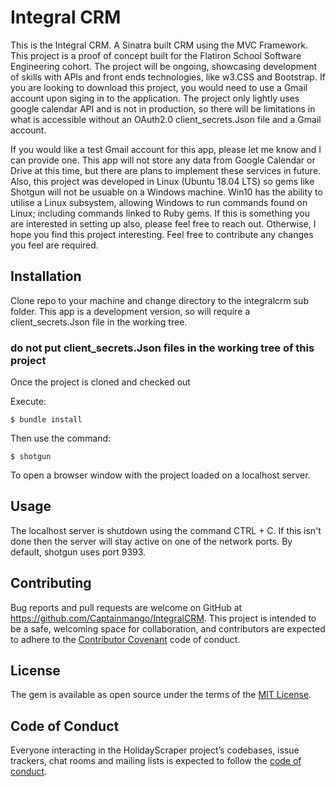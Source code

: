 # Integral CRM

This is the Integral CRM. A Sinatra built CRM using the MVC Framework. This project is a proof of concept built for the Flatiron School Software Engineering cohort. The project will be ongoing, showcasing development of skills with APIs and front ends technologies, like w3.CSS and Bootstrap. If you are looking to download this project, you would need to use a Gmail account upon siging in to the application. The project only lightly uses google calendar API and is not in production, so there will be limitations in what is accessible without an OAuth2.0 client_secrets.Json file and a Gmail account.

If you would like a test Gmail account for this app, please let me know and I can provide one. This app will not store any data from Google Calendar or Drive at this time, but there are plans to implement these services in future. Also, this project was developed in Linux (Ubuntu 18.04 LTS) so gems like Shotgun will not be usuable on a Windows machine. Win10 has the ability to utilise a Linux subsystem, allowing Windows to run commands found on Linux; including commands linked to Ruby gems. If this is something you are interested in setting up also, please feel free to reach out. Otherwise, I hope you find this project interesting. Feel free to contribute any changes you feel are required. 

## Installation

Clone repo to your machine and change directory to the integralcrm sub folder. This app is a development version, so will require a client_secrets.Json file in the working tree.

### do not put client_secrets.Json files in the working tree of this project

Once the project is cloned and checked out

Execute:

    $ bundle install

Then use the command:

    $ shotgun

To open a browser window with the project loaded on a localhost server.

## Usage

The localhost server is shutdown using the command CTRL + C. If this isn't done then the server will stay active on one of the network ports. By default, shotgun uses port 9393.

## Contributing

Bug reports and pull requests are welcome on GitHub at https://github.com/Captainmango/IntegralCRM. This project is intended to be a safe, welcoming space for collaboration, and contributors are expected to adhere to the [Contributor Covenant](http://contributor-covenant.org) code of conduct.

## License

The gem is available as open source under the terms of the [MIT License](https://opensource.org/licenses/MIT).

## Code of Conduct

Everyone interacting in the HolidayScraper project’s codebases, issue trackers, chat rooms and mailing lists is expected to follow the [code of conduct](https://github.com/[USERNAME]/holiday_scraper/blob/master/CODE_OF_CONDUCT.md).
